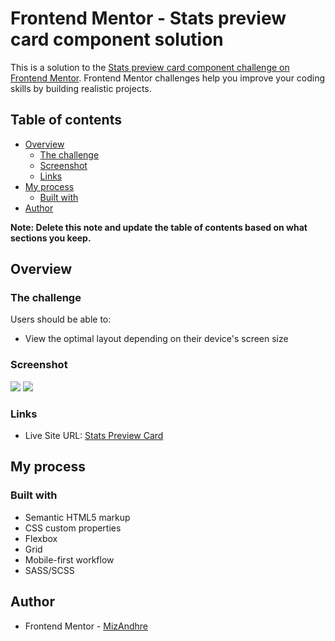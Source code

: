 # Frontend Mentor - Stats preview card component solution

This is a solution to the [Stats preview card component challenge on Frontend Mentor](https://www.frontendmentor.io/challenges/stats-preview-card-component-8JqbgoU62). Frontend Mentor challenges help you improve your coding skills by building realistic projects. 

## Table of contents

- [Overview](#overview)
  - [The challenge](#the-challenge)
  - [Screenshot](#screenshot)
  - [Links](#links)
- [My process](#my-process)
  - [Built with](#built-with)
- [Author](#author)


**Note: Delete this note and update the table of contents based on what sections you keep.**

## Overview

### The challenge

Users should be able to:

- View the optimal layout depending on their device's screen size

### Screenshot

![](https://i.imgur.com/BvyOjOQ.png)
![](https://i.imgur.com/KPuFmul.png)

### Links

- Live Site URL: [Stats Preview Card](https://mizandhre.github.io/Stats-preview-card-component/)

## My process

### Built with

- Semantic HTML5 markup
- CSS custom properties
- Flexbox
- Grid
- Mobile-first workflow
- SASS/SCSS

## Author

- Frontend Mentor - [MizAndhre](https://www.frontendmentor.io/profile/MizAndhre)